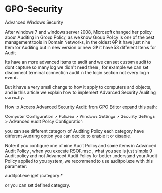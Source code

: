 # GPO-Security
Advanced Windows Security


After windows 7 and windows server 2008, Microsoft changed her policy about Auditing in Group Policy, as we know Group Policy is one of the best management tools in Domain Networks, in the oldest GP it have just nine Item for Auditing but in new version or new GP it have 53 different Items for Audit.

Its have an more advanced items to audit and we can set custom audit to dont capture so many log we didn't need them , for example we can set disconnect terminal connection audit in the login section not every login event .

But it have a very small change to how it apply to computers and objects, and in this article we explain how to implement Advanced Security Auditing correctly.

How to Access Advanced Security Audit: from GPO Editor expand this path:

Computer Configuration > Policies > Windows Settings > Security Settings > Advanced Audit Policy Configuration 

you can see different category of Auditing Policy each category have different Auditing option you can decide to enable it or disable.

Note: if you configure one of nine Audit Policy and some items in Advanced Audit Policy , when you execute RSOP.msc , what you see is just simple 9 Audit policy and not Advanced Audit Policy for better understand your Audit Policy applied to you system, we recommend to use auditpol.exe with this parameter:

auditpol.exe /get /category:*



or you can set defined category.
